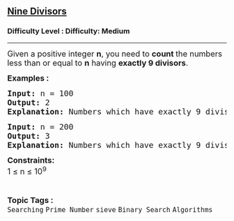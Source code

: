 <h2><a href="https://www.geeksforgeeks.org/problems/nine-divisors3751/1">Nine Divisors</a></h2><h3>Difficulty Level : Difficulty: Medium</h3><hr><div class="problems_problem_content__Xm_eO"><p><span style="font-size: 18px;">Given a positive integer <strong>n</strong>, you need to <strong>count </strong>the numbers less than or equal to <strong>n</strong> having <strong>exactly 9 divisors</strong>.</span></p>
<p><strong><span style="font-size: 18px;">Examples :</span></strong></p>
<pre><strong><span style="font-size: 18px;">Input: </span></strong><span style="font-size: 18px;">n = 100</span><strong><span style="font-size: 18px;">
Output: </span></strong><span style="font-size: 18px;">2</span><strong><span style="font-size: 18px;">
Explanation: </span></strong><span style="font-size: 18px;">N</span><span style="font-size: 18px;">umbers which have exactly 9 divisors are 36 and 100.</span></pre>
<pre><strong><span style="font-size: 18px;">Input: </span></strong><span style="font-size: 18px;">n = 200</span><strong><span style="font-size: 18px;">
Output: </span></strong><span style="font-size: 18px;">3</span><strong><span style="font-size: 18px;">
Explanation: </span></strong><span style="font-size: 18px;">Numbers which have exactly 9 divisors are </span><span style="font-size: 18px;">36, 100, 196.</span>&nbsp;</pre>
<p><span style="font-size: 18px;"><strong>Constraints:</strong><br>1 ≤ n ≤ 10<sup>9</sup></span></p></div><br><p><span style=font-size:18px><strong>Topic Tags : </strong><br><code>Searching</code>&nbsp;<code>Prime Number</code>&nbsp;<code>sieve</code>&nbsp;<code>Binary Search</code>&nbsp;<code>Algorithms</code>&nbsp;
